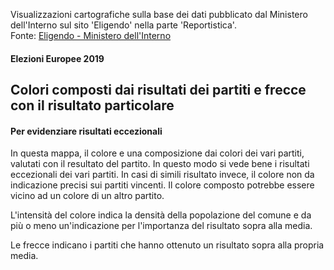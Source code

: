 Visualizzazioni cartografiche sulla base dei dati pubblicato dal Ministero dell'Interno sul sito 'Eligendo' nella parte 'Reportistica'.<br>
 Fonte: <a href="https://elezioni.interno.gov.it/report" target="_blank">Eligendo - Ministero dell'Interno</a>

#### Elezioni Europee 2019

Colori composti dai risultati dei partiti e frecce con il risultato particolare
---

#### Per evidenziare risultati eccezionali 

In questa mappa, il colore e una composizione dai colori dei vari partiti, valutati con il resultato del partito. In questo modo si vede bene i risultati eccezionali dei vari partiti. In casi di simili risultato invece, il colore non da indicazione precisi sui partiti vincenti. Il colore composto potrebbe essere vicino ad un colore di un altro partito.

L'intensità del colore indica la densità della popolazione del comune e da più o meno un'indicazione per l'importanza del risultato sopra alla media.

Le frecce indicano i partiti che hanno ottenuto un risultato sopra alla propria media. 

